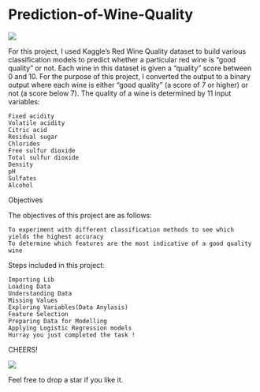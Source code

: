 # Prediction-of-Wine-Quality

<img src="https://miro.medium.com/max/875/1*2ayKmvVZCYaLPl-nmLLp5g.png">

For this project, I used Kaggle’s Red Wine Quality dataset to build various classification models to predict whether a particular red wine is “good quality” or not. Each wine in this dataset is given a “quality” score between 0 and 10. For the purpose of this project, I converted the output to a binary output where each wine is either “good quality” (a score of 7 or higher) or not (a score below 7). The quality of a wine is determined by 11 input variables:

    Fixed acidity
    Volatile acidity
    Citric acid
    Residual sugar
    Chlorides
    Free sulfur dioxide
    Total sulfur dioxide
    Density
    pH
    Sulfates
    Alcohol

Objectives

The objectives of this project are as follows:

    To experiment with different classification methods to see which yields the highest accuracy
    To determine which features are the most indicative of a good quality wine

Steps included in this project:

    Importing Lib
    Loading Data
    Understanding Data
    Missing Values
    Exploring Variables(Data Anylasis)
    Feature Selection
    Preparing Data for Modelling
    Applying Logistic Regression models
    Hurray you just completed the task !
    
CHEERS!

<img src="http://media-cdn.tripadvisor.com/media/photo-s/10/28/86/6f/wine-cheers.jpg">

Feel free to drop a star if you like it.
